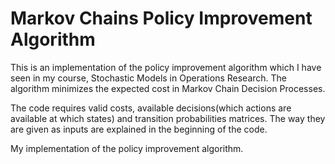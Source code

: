 # Markov Chains Policy Improvement Algorithm

This is an implementation of the policy improvement algorithm which I have seen in my course, Stochastic Models in Operations Research. The algorithm minimizes the expected cost in Markov Chain Decision Processes.

The code requires valid costs, available decisions(which actions are available at which states) and transition probabilities matrices. The way they are given as inputs are explained in the beginning of the code.

My implementation of the policy improvement algorithm.
